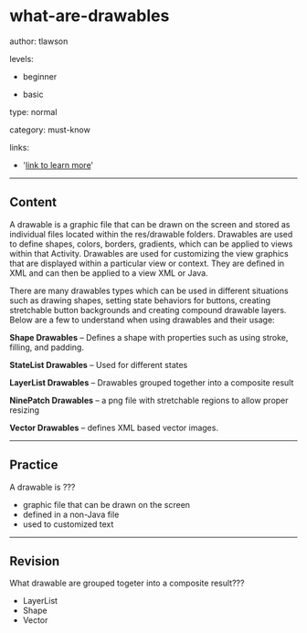 # what-are-drawables
author: tlawson

levels:

  - beginner

  - basic

type: normal

category: must-know

links:

  - '[link to learn more](https://enki.com)'

---
## Content

A drawable is a graphic file that can be drawn on the screen and stored as individual files located within the res/drawable folders. Drawables are used to define shapes, colors, borders, gradients, which can be applied to views within that Activity. 
Drawables are used for customizing the view graphics that are displayed within a particular view or context. They are defined in XML and can then be applied to a view XML or Java.

There are many drawables types which can be used in different situations such as drawing shapes, setting state behaviors for buttons, creating stretchable button backgrounds and creating compound drawable layers. Below are a few to understand when using drawables and their usage:

**Shape Drawables** – Defines a shape with properties such as using stroke, filling, and padding.

**StateList Drawables** – Used for different states 

**LayerList Drawables** – Drawables grouped together into a composite result

**NinePatch Drawables** – a png file with stretchable regions to allow proper resizing 

**Vector Drawables** – defines XML based vector images.

---
## Practice

A drawable is ???

* graphic file that can be drawn on the screen
* defined in a non-Java file
* used to customized text

---
## Revision

What drawable are grouped togeter into a composite result???

* LayerList
* Shape
* Vector

